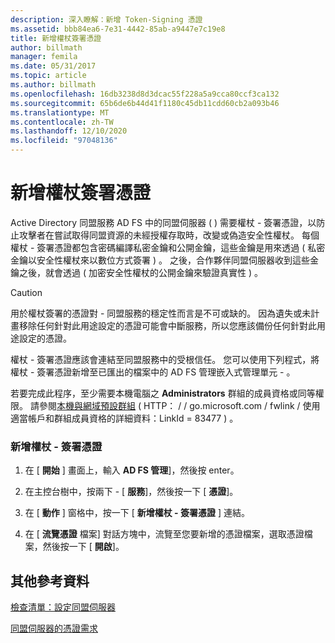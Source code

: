 ```yaml
---
description: 深入瞭解：新增 Token-Signing 憑證
ms.assetid: bbb84ea6-7e31-4442-85ab-a9447e7c19e8
title: 新增權杖簽署憑證
author: billmath
manager: femila
ms.date: 05/31/2017
ms.topic: article
ms.author: billmath
ms.openlocfilehash: 16db3238d8d3dcac55f228a5a9cca80ccf3ca132
ms.sourcegitcommit: 65b6de6b44d41f1180c45db11cdd60cb2a093b46
ms.translationtype: MT
ms.contentlocale: zh-TW
ms.lasthandoff: 12/10/2020
ms.locfileid: "97048136"
---
```

# <a name="add-a-token-signing-certificate"></a>新增權杖簽署憑證


Active Directory 同盟服務 AD FS 中的同盟伺服器 \( \) 需要權杖 \- 簽署憑證，以防止攻擊者在嘗試取得同盟資源的未經授權存取時，改變或偽造安全性權杖。 每個權杖 \- 簽署憑證都包含密碼編譯私密金鑰和公開金鑰，這些金鑰是用來透過 \( 私密金鑰以安全性權杖來以數位方式簽署 \) 。 之後，合作夥伴同盟伺服器收到這些金鑰之後，就會透過 \( 加密安全性權杖的公開金鑰來驗證真實性 \) 。

> [!CAUTION]
> 用於權杖簽署的憑證對 \- 同盟服務的穩定性而言是不可或缺的。 因為遺失或未計畫移除任何針對此用途設定的憑證可能會中斷服務，所以您應該備份任何針對此用途設定的憑證。

權杖 \- 簽署憑證應該會連結至同盟服務中的受根信任。 您可以使用下列程式，將權杖 \- 簽署憑證新增至已匯出的檔案中的 AD FS 管理嵌入式管理單元 \- 。

若要完成此程序，至少需要本機電腦之 **Administrators** 群組的成員資格或同等權限。  請參閱[本機與網域預設群組](https://go.microsoft.com/fwlink/?LinkId=83477) \( HTTP： \/ \/ go.microsoft.com \/ fwlink \/ 使用適當帳戶和群組成員資格的詳細資料：LinkId \= 83477 \) 。

### <a name="to-add-a-token-signing-certificate"></a>新增權杖 \- 簽署憑證

1.  在 [ **開始** ] 畫面上，輸入 **AD FS 管理**]，然後按 enter。

2.  在主控台樹中，按兩下 \- [ **服務**]，然後按一下 [ **憑證**]。

3.  在 [ **動作** ] 窗格中，按一下 [ **新增權杖 \- 簽署憑證** ] 連結。

4.  在 [ **流覽憑證** 檔案] 對話方塊中，流覽至您要新增的憑證檔案，選取憑證檔案，然後按一下 [ **開啟**]。

## <a name="additional-references"></a>其他參考資料
[檢查清單：設定同盟伺服器](Checklist--Setting-Up-a-Federation-Server.md)

[同盟伺服器的憑證需求](../design/certificate-requirements-for-federation-servers.md)

